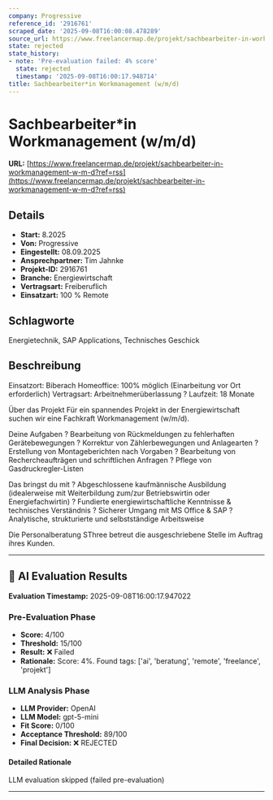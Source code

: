 ```yaml
---
company: Progressive
reference_id: '2916761'
scraped_date: '2025-09-08T16:00:08.478289'
source_url: https://www.freelancermap.de/projekt/sachbearbeiter-in-workmanagement-w-m-d?ref=rss
state: rejected
state_history:
- note: 'Pre-evaluation failed: 4% score'
  state: rejected
  timestamp: '2025-09-08T16:00:17.948714'
title: Sachbearbeiter*in Workmanagement (w/m/d)
---
```



# Sachbearbeiter*in Workmanagement (w/m/d)
**URL:** [https://www.freelancermap.de/projekt/sachbearbeiter-in-workmanagement-w-m-d?ref=rss](https://www.freelancermap.de/projekt/sachbearbeiter-in-workmanagement-w-m-d?ref=rss)
## Details
- **Start:** 8.2025
- **Von:** Progressive
- **Eingestellt:** 08.09.2025
- **Ansprechpartner:** Tim Jahnke
- **Projekt-ID:** 2916761
- **Branche:** Energiewirtschaft
- **Vertragsart:** Freiberuflich
- **Einsatzart:** 100
                                                % Remote

## Schlagworte
Energietechnik, SAP Applications, Technisches Geschick

## Beschreibung
Einsatzort: Biberach
Homeoffice: 100% möglich (Einarbeitung vor Ort erforderlich)
Vertragsart: Arbeitnehmerüberlassung
? Laufzeit: 18 Monate

Über das Projekt
Für ein spannendes Projekt in der Energiewirtschaft suchen wir eine Fachkraft Workmanagement (w/m/d).

Deine Aufgaben
? Bearbeitung von Rückmeldungen zu fehlerhaften Gerätebewegungen
? Korrektur von Zählerbewegungen und Anlagearten
? Erstellung von Montageberichten nach Vorgaben
? Bearbeitung von Rechercheaufträgen und schriftlichen Anfragen
? Pflege von Gasdruckregler-Listen

Das bringst du mit
? Abgeschlossene kaufmännische Ausbildung (idealerweise mit Weiterbildung zum/zur Betriebswirtin oder Energiefachwirtin)
? Fundierte energiewirtschaftliche Kenntnisse & technisches Verständnis
? Sicherer Umgang mit MS Office & SAP
? Analytische, strukturierte und selbstständige Arbeitsweise

Die Personalberatung SThree betreut die ausgeschriebene Stelle im Auftrag ihres Kunden.

---

## 🤖 AI Evaluation Results

**Evaluation Timestamp:** 2025-09-08T16:00:17.947022

### Pre-Evaluation Phase
- **Score:** 4/100
- **Threshold:** 15/100
- **Result:** ❌ Failed
- **Rationale:** Score: 4%. Found tags: ['ai', 'beratung', 'remote', 'freelance', 'projekt']

### LLM Analysis Phase
- **LLM Provider:** OpenAI
- **LLM Model:** gpt-5-mini
- **Fit Score:** 0/100
- **Acceptance Threshold:** 89/100
- **Final Decision:** ❌ REJECTED

#### Detailed Rationale
LLM evaluation skipped (failed pre-evaluation)

---
